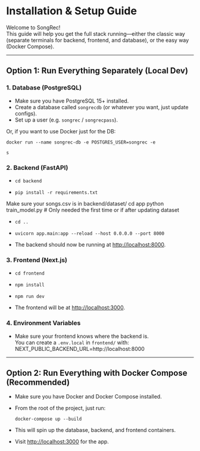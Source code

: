 # Installation & Setup Guide

Welcome to SongRec!  
This guide will help you get the full stack running—either the classic way (separate terminals for backend, frontend, and database), or the easy way (Docker Compose).

---

## Option 1: Run Everything Separately (Local Dev)

### 1. Database (PostgreSQL)

- Make sure you have PostgreSQL 15+ installed.
- Create a database called `songrecdb` (or whatever you want, just update configs).
- Set up a user (e.g. `songrec` / `songrecpass`).

Or, if you want to use Docker just for the DB:

`docker run --name songrec-db -e POSTGRES_USER=songrec -e`

`s`

### 2. Backend (FastAPI)

- `cd backend`

- `pip install -r requirements.txt`

Make sure your songs.csv is in backend/dataset/
cd app
python train_model.py # Only needed the first time or if after updating dataset

- `cd ..`

- `uvicorn app.main:app --reload --host 0.0.0.0 --port 8000`

- The backend should now be running at [http://localhost:8000](http://localhost:8000).

### 3. Frontend (Next.js)

- `cd frontend`
- `npm install`
- `npm run dev`

- The frontend will be at [http://localhost:3000](http://localhost:3000).

### 4. Environment Variables

- Make sure your frontend knows where the backend is.  
   You can create a `.env.local` in `frontend/` with:
  NEXT_PUBLIC_BACKEND_URL=http://localhost:8000

---

## Option 2: Run Everything with Docker Compose (Recommended)

- Make sure you have Docker and Docker Compose installed.
- From the root of the project, just run:

  `docker-compose up --build`

- This will spin up the database, backend, and frontend containers.
- Visit [http://localhost:3000](http://localhost:3000) for the app.
